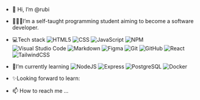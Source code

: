 - 👋 Hi, I’m @rubi
- 👩🏻‍💻I’m a self-taught programming student aiming to become a software developer. <br/> 
- 💻Tech stack 
![HTML5](https://img.shields.io/badge/-HTML5-black?style=flat&logo=HTML5)
![CSS](https://img.shields.io/badge/-CSS-black?style=flat&logo=CSS3&logoColor=1572B6)
![JavaScript](https://img.shields.io/badge/-JavaScript-black?style=flat&logo=javascript)
![NPM](https://img.shields.io/badge/-NPM-black?style=flat&logo=NPM)
![Visual Studio Code](https://img.shields.io/badge/-Visual%20Studio%20Code-black?style=flat&logo=visual-studio-code&logoColor=007ACC)
![Markdown](https://img.shields.io/badge/-Markdown-black?style=flat&logo=markdown)
![Figma](https://img.shields.io/badge/-Figma-black?style=flat&logo=figma)
![Git](https://img.shields.io/badge/-Git-black?style=flat&logo=git)
![GitHub](https://img.shields.io/badge/-GitHub-181717?style=flat-square&logo=github)
![React](https://img.shields.io/badge/-React-black?style=flat&logo=react)
![TailwindCSS](https://img.shields.io/badge/-TailwindCSS-black?style=flat&logo=tailwindcss)

- 🌱I’m currently learning 
![NodeJS](https://img.shields.io/badge/-NodeJS-black?style=flat&logo=node.js)
![Express](https://img.shields.io/badge/-Express-black?style=flat&logo=express)
![PostgreSQL](https://img.shields.io/badge/-PostgreSQL-black?style=flat&logo=postgresql)
![Docker](https://img.shields.io/badge/-Docker-black?style=flat&logo=docker)

- ✨Looking forward to learn:


- 📫 How to reach me ...

<!---
rubigaribaldi/rubigaribaldi is a ✨ special ✨ repository because its `README.md` (this file) appears on your GitHub profile.
You can click the Preview link to take a look at your changes.
--->
